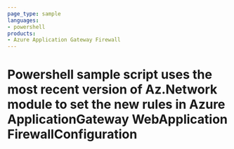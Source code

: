 ```yaml
---
page_type: sample
languages:
- powershell
products:
- Azure Application Gateway Firewall
---
```


# Powershell sample script uses the most recent version of Az.Network module to set the new rules in Azure ApplicationGateway WebApplication FirewallConfiguration
